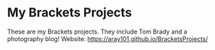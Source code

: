 # My Brackets Projects
These are my Brackets projects. 
They include Tom Brady and a photography blog!
Website: https://aray101.github.io/BracketsProjects/
